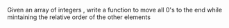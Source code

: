 Given an array of integers , write a function to move all 0's to the end while mintaining the relative order of the other elements
